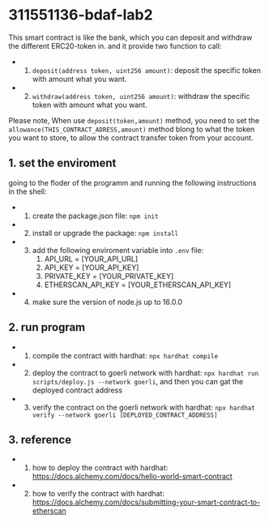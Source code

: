 # 311551136-bdaf-lab2  
This smart contract is like the bank, which you can deposit and withdraw the different ERC20-token in. and it provide two function to call:  
* 1. `deposit(address token, uint256 amount)`: deposit the specific token with amount what you want.  
* 2. `withdraw(address token, uint256 amount)`: withdraw the specific token with amount what you want.  
  
Please note, When use `deposit(token,amount)` method, you need to set the `allowance(THIS_CONTRACT_ADRESS,amount)` method blong to what the token you want to store, to allow the contract transfer token from your account.

## 1. set the enviroment  
going to the floder of the programm and running the following instructions in the shell:  
* 1. create the package.json file: `npm init`
* 2. install or upgrade the package: `npm install`
* 3. add the following enviroment variable into `.env` file:  
      1. API_URL = [YOUR_API_URL]   
      2. API_KEY = [YOUR_API_KEY]   
      3. PRIVATE_KEY = [YOUR_PRIVATE_KEY]   
      4. ETHERSCAN_API_KEY = [YOUR_ETHERSCAN_API_KEY]   
* 4. make sure the version of node.js up to 16.0.0
## 2. run program  
* 1. compile the contract with hardhat: `npx hardhat compile`
* 2. deploy the contract to goerli network with hardhat: `npx hardhat run scripts/deploy.js --network goerli`, and then you can gat the deployed contract address
* 3. verify the contract on the goerli network with hardhat: `npx hardhat verify --network goerli [DEPLOYED_CONTRACT_ADDRESS]`
## 3. reference
* 1. how to deploy the contract with hardhat: https://docs.alchemy.com/docs/hello-world-smart-contract
* 2. how to verify the contract with hardhat: https://docs.alchemy.com/docs/submitting-your-smart-contract-to-etherscan


